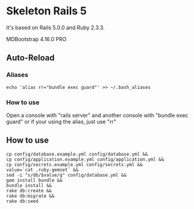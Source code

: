 # Skeleton Rails 5

It's based on Rails 5.0.0 and Ruby 2.3.3.

MDBootstrap 4.16.0 PRO

## Auto-Reload

### Aliases

```
echo 'alias rr="bundle exec guard"' >> ~/.bash_aliases
```

### How to use
Open a console with "rails server" and another console with "bundle exec guard" or if
your using the alias, just use "rr"

## How to use

```
cp config/database.example.yml config/database.yml &&
cp config/application.example.yml config/application.yml &&
cp config/secrets.example.yml config/secrets.yml &&
value=`cat .ruby-gemset` &&
sed -i "s/db/$value/g" config/database.yml &&
gem install bundle &&
bundle install &&
rake db:create &&
rake db:migrate &&
rake db:seed
```
